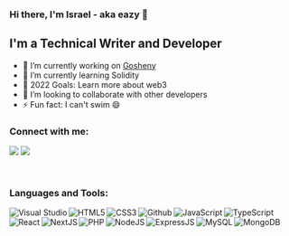 ### Hi there, I'm Israel - aka eazy 👋

<!--
**pseudoeazy/pseudoeazy** is a ✨ _special_ ✨ repository because its `README.md` (this file) appears on your GitHub profile.
Here are some ideas to get you started:
-->

## I'm a Technical Writer and Developer

- 🔭 I’m currently working on [Gosheny](https://gosheny-frontend.vercel.app)
- 🌱 I’m currently learning Solidity
- 🥅 2022 Goals: Learn more about web3
- 👯 I’m looking to collaborate with other developers
- ⚡ Fun fact: I can't swim 😄
<!--
- 😻 Check out the NFT collection I created: [CodeCats](https://opensea.io/collection/codecats?search[sortAscending]=true&search[sortBy]=PRICE&search[toggles][0]=BUY_NOW)
  -->

### Connect with me:

<a href="https://twitter.com/pseudoeazy"><img src="https://img.shields.io/badge/Twitter-1DA1F2?style=for-the-badge&logo=twitter&logoColor=white" /></a>
<a href="https://medium.com/@pseudoeazy"><img src="https://img.shields.io/badge/Medium-12100E?style=for-the-badge&logo=medium&logoColor=white" /></a>

<br />

### Languages and Tools:

<img align="left" alt="Visual Studio"  src="https://img.shields.io/badge/Visual_Studio-5C2D91?style=for-the-badge&logo=visual%20studio&logoColor=white" />
<img align="left" alt="HTML5"  src="https://img.shields.io/badge/HTML5-E34F26?style=for-the-badge&logo=html5&logoColor=white" />
<img align="left" alt="CSS3"  src="https://img.shields.io/badge/CSS3-1572B6?style=for-the-badge&logo=css3&logoColor=white" />
<img align="left" alt="Github"  src="https://img.shields.io/badge/GitHub-100000?style=for-the-badge&logo=github&logoColor=white" />
<img align="left" alt="JavaScript"  src="https://img.shields.io/badge/JavaScript-323330?style=for-the-badge&logo=javascript&logoColor=F7DF1E" />
<img align="left" alt="TypeScript"  src="https://img.shields.io/badge/TypeScript-007ACC?style=for-the-badge&logo=typescript&logoColor=white" />

<img align="left" alt="React"  src="https://img.shields.io/badge/React-20232A?style=for-the-badge&logo=react&logoColor=61DAFB" />
<img align="left" alt="NextJS"  src="https://img.shields.io/badge/next.js-000000?style=for-the-badge&logo=nextdotjs&logoColor=white" />
<img align="left" alt="PHP"  src="https://img.shields.io/badge/PHP-777BB4?style=for-the-badge&logo=php&logoColor=white" />
<img align="left" alt="NodeJS"  src="https://img.shields.io/badge/Node.js-339933?style=for-the-badge&logo=nodedotjs&logoColor=white" />
<img align="left" alt="ExpressJS"  src="https://img.shields.io/badge/Express.js-000000?style=for-the-badge&logo=express&logoColor=white" />
<img  alt="MongoDB"  src="https://img.shields.io/badge/MongoDB-4EA94B?style=for-the-badge&logo=mongodb&logoColor=white" />
<img align="left" alt="MySQL"  src="https://img.shields.io/badge/MySQL-005C84?style=for-the-badge&logo=mysql&logoColor=white" />

<br />
<br />
